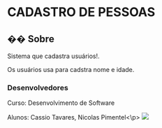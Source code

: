 <h1>CADASTRO DE PESSOAS</h1>

<h2>�� Sobre</h2>
<p> Sistema que cadastra usuários!.</p>
<p>Os usuários usa para cadstra nome e idade. </p>

<h3> Desenvolvedores</h3>

<p>Curso: Desenvolvimento de Software</p>
<p>Alunos: Cassio Tavares, Nicolas Pimentel<\p>

  <img src="https://github.com/user-attachments/assets/e777939f-bef6-4062-bb70-a661890d6806" />

